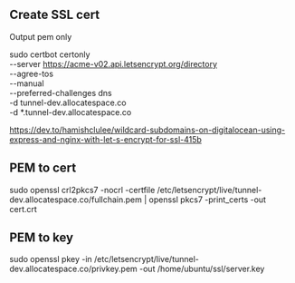 ## Create SSL cert
Output pem only

sudo certbot certonly \
    --server https://acme-v02.api.letsencrypt.org/directory \
    --agree-tos \
    --manual \
    --preferred-challenges dns \
    -d tunnel-dev.allocatespace.co \
    -d *.tunnel-dev.allocatespace.co

https://dev.to/hamishclulee/wildcard-subdomains-on-digitalocean-using-express-and-nginx-with-let-s-encrypt-for-ssl-415b

## PEM to cert 
sudo openssl crl2pkcs7 -nocrl -certfile /etc/letsencrypt/live/tunnel-dev.allocatespace.co/fullchain.pem | openssl pkcs7 -print_certs -out cert.crt

## PEM to key
sudo openssl pkey -in /etc/letsencrypt/live/tunnel-dev.allocatespace.co/privkey.pem -out /home/ubuntu/ssl/server.key


